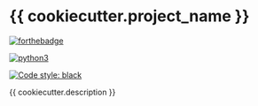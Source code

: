 # {{ cookiecutter.project_name }}

[![forthebadge](https://forthebadge.com/images/badges/made-with-python.svg)](https://forthebadge.com)

[![python3](https://img.shields.io/badge/python-3.6%20%7C%203.7%20%7C%203.8-brightgreen.svg)](https://python3statement.org/#sections50-why)

[![Code style: black](https://img.shields.io/badge/code%20style-black-000000.svg)](https://github.com/psf/black)

{{ cookiecutter.description }}
